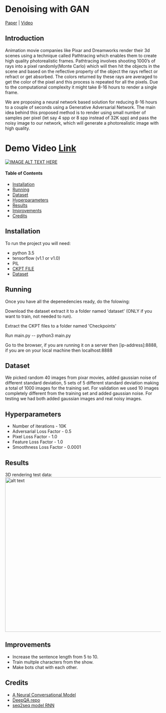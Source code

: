 # Denoising with GAN
[Paper]() | [Video](https://www.youtube.com/watch?v=Yh_Bsoe-Qj4)

## Introduction

Animation movie companies like Pixar and Dreamworks render their 3d scenes using a technique called Pathtracing which enables them to create high quality photorealistic frames. Pathtracing involves shooting 1000’s of rays into a pixel randomly(Monte Carlo) which will then hit the objects in the scene and based on the reflective property of the object the rays reflect or refract or get absorbed. The colors returned by these rays are averaged to get the color of the pixel and this process is repeated for all the pixels. Due to the computational complexity it might take 8-16 hours to render a single frame. 

We are proposing a neural network based solution for reducing 8-16 hours to a couple of seconds using a Generative Adversarial Network. The main idea behind this proposed method is to render using small number of samples per pixel (let say 4 spp or 8 spp instead of 32K spp) and pass the noisy image to our network, which will generate a photorealistic image with high quality. 

# Demo Video [Link](https://www.youtube.com/watch?v=Yh_Bsoe-Qj4)

[![IMAGE ALT TEXT HERE](https://img.youtube.com/vi/Yh_Bsoe-Qj4/0.jpg)](https://www.youtube.com/watch?v=Yh_Bsoe-Qj4)



#### Table of Contents

* [Installation](#installation)
* [Running](#running)
* [Dataset](#dataset)
* [Hyperparameters](#hyperparameter)
* [Results](#results)
* [Improvements](#improvements)
* [Credits](#credits)

## Installation

To run the project you will need:
 * python 3.5
 * tensorflow (v1.1 or v1.0)
 * PIL
 * [CKPT FILE](https://uofi.box.com/shared/static/21a5jwdiqpnx24c50cyolwzwycnr3fwe.gz)
 * [Dataset](https://uofi.box.com/shared/static/gy0t3vgwtlk1933xbtz1zvhlakkdac3n.zip)

## Running

Once you have all the depenedencies ready, do the folowing:

Download the dataset extract it to a folder named 'dataset' (ONLY if you want to train, not needed to run).

Extract the CKPT files to a folder named 'Checkpoints'

Run main.py -- python3 main.py

Go to the browser, if you are running it on a server then [ip-address]:8888, if you are on your local machine then localhost:8888

## Dataset
We picked random 40 images from pixar movies, added gaussian noise of different standard deviation, 5 sets of 5 different standard deviation making a total of 1000 images for the training set. For validation we used 10 images completely different from the training set and added gaussian noise. For testing we had both added gaussian images and real noisy images.

## Hyperparameters
* Number of iterations - 10K
* Adversarial Loss Factor - 0.5
* Pixel Loss Factor - 1.0
* Feature Loss Factor - 1.0
* Smoothness Loss Factor - 0.0001

## Results
3D rendering test data:
<img src="https://github.com/manumathewthomas/CS523Project3y/blob/master/result1.png" alt="alt text" width="850" height="500">
 

## Improvements

* Increase the sentence length from 5 to 10.
* Train multple characters from the show.
* Make bots chat with each other.

## Credits

* [A Neural Conversational Model](http://arxiv.org/abs/1506.05869)
* [DeepQA repo](https://github.com/Conchylicultor/DeepQA)
* [seq2seq model RNN](https://www.tensorflow.org/tutorials/seq2seq)

